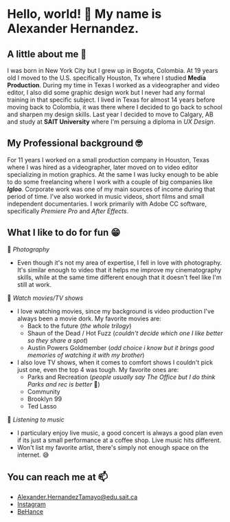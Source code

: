 # Hello, world! 👋 My name is Alexander Hernandez.

<!--
**AlexHdz16/AlexHdz16** is a ✨ _special_ ✨ repository because its `README.md` (this file) appears on your GitHub profile.

Here are some ideas to get you started:

- 🔭 I’m currently working on ...
- 🌱 I’m currently learning ...
- 👯 I’m looking to collaborate on ...
- 🤔 I’m looking for help with ...
- 💬 Ask me about ...
- 📫 How to reach me: ...
- 😄 Pronouns: ...
- ⚡ Fun fact: ...
-->
## A little about me :thinking:
I was born in New York City but I grew up in Bogota, Colombia. At 19 years old I moved to the U.S. specifically Houston, Tx where I studied **Media Production**. During my time in Texas I worked as a videographer and video editor, I also did some graphic design work but I never had any formal training in that specific subject. I lived in Texas for almost 14 years before moving back to Colombia, it was there where I decided to go back to school and sharpen my design skills. Last year I decided to move to Calgary, AB and study at **SAIT University** where I'm persuing a diploma in _UX Design_. 

## My Professional background :nerd_face: 
For 11 years I worked on a small production company in Houston, Texas where I was hired as a videographer, later moved on to video editor specializing in motion graphics. At the same I was lucky enough to be able to do some freelancing where I work with a couple of big companies like ***Igloo***. Corporate work was one of my main sources of income during that period of time. I've also worked in music videos, short films and small independent documentaries. I work primarily with Adobe CC software, specifically _Premiere Pro_ and _After Effects_. 

## What I like to do for fun :grin: 
:camera_flash: _Photography_
* Even though it's not my area of expertise, I fell in love with photography. It's similar enough to video that it helps me improve my cinematography skills, while at the same time different enough that it doesn't feel like I'm still at work.
  
:movie_camera: _Watch movies/TV shows_
* I love watching movies, since my background is video production I've always been a movie dork. My favorite movies are:
  - Back to the future (_the whole trilogy_)
  - Shaun of the Dead / Hot Fuzz (_couldn't decide which one I like better so they share a spot_)
  - Austin Powers Goldmember (_odd choice i know but it brings good memories of watching it with my brother_)
* I also love TV shows, when it comes to comfort shows I couldn't pick just one, even the top 4 was tough. My favorite ones are:
  - Parks and Recreation (_people usually say The Office but I do think Parks and rec is better_ :speak_no_evil:)
  - Community 
  - Brooklyn 99 
  - Ted Lasso 

 :musical_note: _Listening to music_
 * I particulary enjoy live music, a good concert is always a good plan even if its just a small performance at a coffee shop. Live music hits different.
 * Won't list my favorite artist, there's simply not enough space on the internet. :sweat_smile: 

## You can reach me at :mailbox: 
 * Alexander.HernandezTamayo@edu.sait.ca 
 * [Instagram](https://www.instagram.com/alexhdz16) 
 * [BeHance](https://www.behance.net/alexhdz16) 
